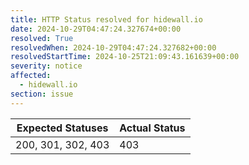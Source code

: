 ```yaml
---
title: HTTP Status resolved for hidewall.io
date: 2024-10-29T04:47:24.327674+00:00
resolved: True
resolvedWhen: 2024-10-29T04:47:24.327682+00:00
resolvedStartTime: 2024-10-25T21:09:43.161639+00:00
severity: notice
affected:
  - hidewall.io
section: issue
---
```


| Expected Statuses | Actual Status  |
|-------------------|----------------|
| 200, 301, 302, 403 | 403 |

